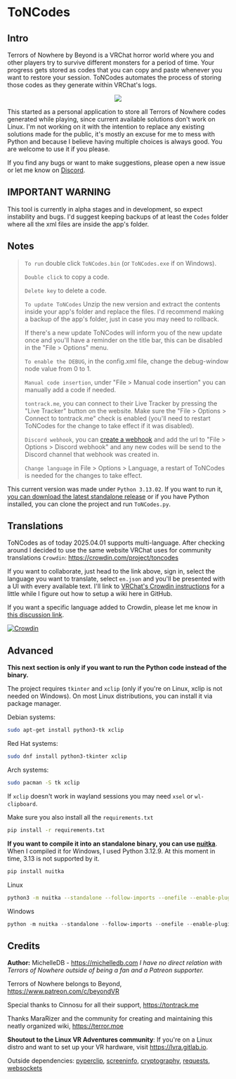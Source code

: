 # ToNCodes

## Intro

Terrors of Nowhere by Beyond is a VRChat horror world where you and other players try to survive different monsters for a period of time. Your progress gets stored as codes that you can copy and paste whenever you want to restore your session. ToNCodes automates the process of storing those codes as they generate within VRChat's logs.

<p align="center">
  <img src="https://github.com/user-attachments/assets/9f856c11-bebd-461a-a68a-c9f0818c743c" />
</p>

This started as a personal application to store all Terrors of Nowhere codes generated while playing, since current available solutions don't work on Linux. I'm not working on it with the intention to replace any existing solutions made for the public, it's mostly an excuse for me to mess with Python and because I believe having multiple choices is always good. You are welcome to use it if you please.

If you find any bugs or want to make suggestions, please open a new issue or let me know on [Discord](https://discord.com/channels/983240485529337856/1340340722011734169).

## IMPORTANT WARNING

This tool is currently in alpha stages and in development, so expect instability and bugs. I'd suggest keeping backups of at least the `Codes` folder where all the xml files are inside the app's folder.

## Notes

> `To run` double click `ToNCodes.bin` (or `ToNCodes.exe` if on Windows).
>
> `Double click` to copy a code.
> 
> `Delete key` to delete a code.
>
> `To update ToNCodes` Unzip the new version and extract the contents inside your app's folder and replace the files. I'd recommend making a backup of the app's folder, just in case you may need to rollback.
>
> If there's a new update ToNCodes will inform you of the new update once and you'll have a reminder on the title bar, this can be disabled in the "File > Options" menu.
>
> `To enable the DEBUG`, in the config.xml file, change the debug-window node value from 0 to 1.
>
> `Manual code insertion`, under "File > Manual code insertion" you can manually add a code if needed.
> 
> `tontrack.me`, you can connect to their Live Tracker by pressing the "Live Tracker" button on the website. Make sure the "File > Options > Connect to tontrack.me" check is enabled (you'll need to restart ToNCodes for the change to take effect if it was disabled).
> 
> `Discord webhook`, you can [create a webhook](https://support.discord.com/hc/en-us/articles/228383668-Intro-to-Webhooks) and add the url to "File > Options > Discord webhook" and any new codes will be send to the Discord channel that webhook was created in.
> 
> `Change language` in File > Options > Language, a restart of ToNCodes is needed for the changes to take effect.

This current version was made under `Python 3.13.02`. If you want to run it, [you can download the latest standalone release](https://github.com/69MichelleDB/ToNCodes/releases/latest) or if you have Python installed, you can clone the project and run `ToNCodes.py`.


## Translations

ToNCodes as of today 2025.04.01 supports multi-language. After checking around I decided to use the same website VRChat uses for community translations `Crowdin`: https://crowdin.com/project/toncodes 

If you want to collaborate, just head to the link above, sign in, select the language you want to translate, select `en.json` and you'll be presented with a UI with every available text. I'll link to [VRChat's Crowdin instructions](https://docs.vrchat.com/docs/suggesting-localization-changes) for a little while I figure out how to setup a wiki here in GitHub.

If you want a specific language added to Crowdin, please let me know in [this discussion link](https://github.com/69MichelleDB/ToNCodes/discussions/42).

[![Crowdin](https://badges.crowdin.net/toncodes/localized.svg)](https://crowdin.com)

## Advanced

**This next section is only if you want to run the Python code instead of the binary.**

The project requires `tkinter` and `xclip` (only if you're on Linux, xclip is not needed on Windows). On most Linux distributions, you can install it via package manager. 

Debian systems:
```bash
sudo apt-get install python3-tk xclip
```

Red Hat systems:
```bash
sudo dnf install python3-tkinter xclip
```

Arch systems:
```bash
sudo pacman -S tk xclip
```

If `xclip` doesn't work in wayland sessions you may need `xsel` or `wl-clipboard`.


Make sure you also install all the `requirements.txt`

```bash
pip install -r requirements.txt
```

**If you want to compile it into an standalone binary, you can use [nuitka](https://nuitka.net/user-documentation/)**. When I compiled it for Windows, I used Python 3.12.9. At this moment in time, 3.13 is not supported by it.

```bash
pip install nuitka
```

Linux 

```bash
python3 -m nuitka --standalone --follow-imports --onefile --enable-plugin=tk-inter --include-package=websockets ToNCodes.py
```

Windows

```powershell
python -m nuitka --standalone --follow-imports --onefile --enable-plugin=tk-inter --include-package=websockets --windows-console-mode=disable ToNCodes.py
```

## Credits

**Author:** MichelleDB - https://michelledb.com *I have no direct relation with Terrors of Nowhere outside of being a fan and a Patreon supporter.*

Terrors of Nowhere belongs to Beyond, https://www.patreon.com/c/beyondVR

Special thanks to Cinnosu for all their support, https://tontrack.me

Thanks MaraRizer and the community for creating and maintaining this neatly organized wiki, https://terror.moe

**Shoutout to the Linux VR Adventures community**: If you're on a Linux distro and want to set up your VR hardware, visit https://lvra.gitlab.io.

Outside dependencies:
[pyperclip](https://github.com/asweigart/pyperclip), [screeninfo](https://github.com/rr-/screeninfo), [cryptography](https://github.com/pyca/cryptography), [requests](https://github.com/psf/requests), [websockets](https://github.com/python-websockets/websockets)
